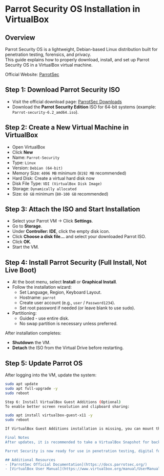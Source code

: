 # Parrot Security OS Installation in VirtualBox

## Overview
Parrot Security OS is a lightweight, Debian-based Linux distribution built for penetration testing, forensics, and privacy.  
This guide explains how to properly download, install, and set up Parrot Security OS in a VirtualBox virtual machine.

Official Website: [ParrotSec](https://parrotsec.org/)

## Step 1: Download Parrot Security ISO
- Visit the official download page: [ParrotSec Downloads](https://parrotsec.org/download/)
- Download the **Parrot Security Edition** ISO for 64-bit systems (example: `Parrot-security-6.2_amd64.iso`).

## Step 2: Create a New Virtual Machine in VirtualBox
- Open VirtualBox
- Click **New**
- Name: `Parrot-Security`
- Type: `Linux`
- Version: `Debian (64-bit)`
- Memory Size: `4096 MB` minimum (`8192 MB` recommended)
- Hard Disk: Create a virtual hard disk now
- Disk File Type: `VDI (VirtualBox Disk Image)`
- Storage: `Dynamically allocated`
- Size: `60 GB` minimum (`80-100 GB` recommended)

## Step 3: Attach the ISO and Start Installation
- Select your Parrot VM → Click **Settings**.
- Go to **Storage**.
- Under **Controller: IDE**, click the empty disk icon.
- Click **Choose a disk file...** and select your downloaded Parrot ISO.
- Click **OK**.
- Start the VM.

## Step 4: Install Parrot Security (Full Install, Not Live Boot)
- At the boot menu, select **Install** or **Graphical Install**.
- Follow the installation wizard:
  - Set Language, Region, Keyboard Layout.
  - Hostname: `parrot`
  - Create user account (e.g., `user` / `Password1234`).
  - Set root password if needed (or leave blank to use sudo).
- Partitioning:
  - Guided - use entire disk.
  - No swap partition is necessary unless preferred.

After installation completes:
- **Shutdown** the VM.
- **Detach** the ISO from the Virtual Drive before restarting.

## Step 5: Update Parrot OS
After logging into the VM, update the system:

```bash
sudo apt update
sudo apt full-upgrade -y
sudo reboot

Step 6: Install VirtualBox Guest Additions (Optional)
To enable better screen resolution and clipboard sharing:

sudo apt install virtualbox-guest-x11 -y
sudo reboot

If VirtualBox Guest Additions installation is missing, you can mount the VirtualBox Guest Additions ISO manually from VirtualBox's Devices menu.

Final Notes
After updates, it is recommended to take a VirtualBox Snapshot for backup.

Parrot Security is now ready for use in penetration testing, digital forensics, threat hunting, or cybersecurity detection engineering labs.

## Additional Resources
- [ParrotSec Official Documentation](https://docs.parrotsec.org/)
- [VirtualBox User Manual](https://www.virtualbox.org/manual/UserManual.html)


